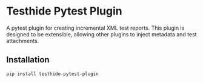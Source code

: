 # Testhide Pytest Plugin

A pytest plugin for creating incremental XML test reports. This plugin is designed to be extensible, allowing other plugins to inject metadata and test attachments.

## Installation

```bash
pip install testhide-pytest-plugin